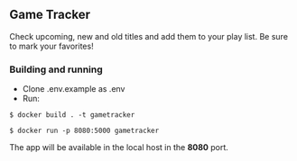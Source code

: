 ## Game Tracker

Check upcoming, new and old titles and add them to your play list. Be sure to mark your favorites!

### Building and running

- Clone .env.example as .env
- Run:

`$ docker build . -t gametracker`

`$ docker run -p 8080:5000 gametracker`

The app will be available in the local host in the **8080** port.